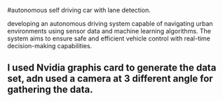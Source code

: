 #autonomous self driving car with lane detection.

developing an autonomous driving system capable of navigating urban environments using sensor data and machine learning algorithms. The system aims to ensure safe and efficient vehicle control with real-time decision-making capabilities.

## I used Nvidia graphis card to generate the data set, adn used a camera at 3 different angle for gathering the data.
